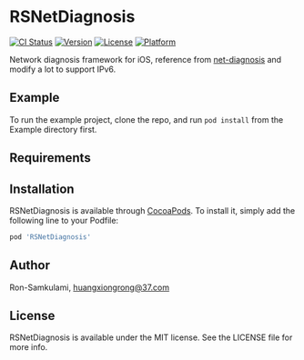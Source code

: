 # RSNetDiagnosis

[![CI Status](https://img.shields.io/travis/Ron-Samkulami/RSNetDiagnosis.svg?style=flat)](https://travis-ci.org/Ron-Samkulami/RSNetDiagnosis)
[![Version](https://img.shields.io/cocoapods/v/RSNetDiagnosis.svg?style=flat)](https://cocoapods.org/pods/RSNetDiagnosis)
[![License](https://img.shields.io/cocoapods/l/RSNetDiagnosis.svg?style=flat)](https://cocoapods.org/pods/RSNetDiagnosis)
[![Platform](https://img.shields.io/cocoapods/p/RSNetDiagnosis.svg?style=flat)](https://cocoapods.org/pods/RSNetDiagnosis)

Network diagnosis framework for iOS, reference from [net-diagnosis](https://github.com/mediaios/net-diagnosis) and modify a lot to support IPv6.

## Example

To run the example project, clone the repo, and run `pod install` from the Example directory first.

## Requirements

## Installation

RSNetDiagnosis is available through [CocoaPods](https://cocoapods.org). To install
it, simply add the following line to your Podfile:

```ruby
pod 'RSNetDiagnosis'
```

## Author

Ron-Samkulami, huangxiongrong@37.com

## License

RSNetDiagnosis is available under the MIT license. See the LICENSE file for more info.
